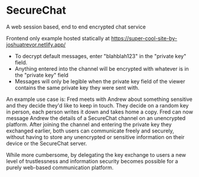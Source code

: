 # SecureChat
A web session based, end to end encrypted chat service

Frontend only example hosted statically at https://super-cool-site-by-joshuatrevor.netlify.app/
- To decrypt default messages, enter "blahblah123" in the "private key" field.
- Anything entered into the channel will be encrypted with whatever is in the "private key" field
- Messages will only be legible when the private key field of the viewer contains the same private key they were sent with.

An example use case is:
Fred meets with Andrew about something sensitive and they decide they'd like to keep in touch. They decide on a random key in person, each person writes it down and takes home a copy. Fred can now message Andrew the details of a SecureChat channel on an unencrypted platform. After joining the channel and entering the private key they exchanged earlier, both users can communicate freely and securely, without having to store any unencrypted or sensitive information on their device or the SecureChat server.

While more cumbersome, by delegating the key exchange to users a new level of trustlessness and information security becomes possible for a purely web-based communication platform.
